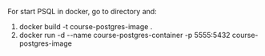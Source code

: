 For start PSQL in docker, go to directory and:

1. docker build -t course-postgres-image .
2. docker run -d --name course-postgres-container -p 5555:5432 course-postgres-image